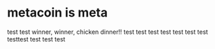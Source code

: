 # metacoin is meta

test
test
winner, winner, chicken dinner!!
test
test
test
test
test
test
test
testtest
test
test
test
